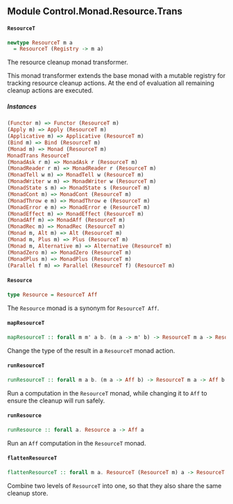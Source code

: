 ## Module Control.Monad.Resource.Trans

#### `ResourceT`

``` purescript
newtype ResourceT m a
  = ResourceT (Registry -> m a)
```

The resource cleanup monad transformer.

This monad transformer extends the base monad with a mutable registry for tracking resource cleanup actions.
At the end of evaluation all remaining cleanup actions are executed.

##### Instances
``` purescript
(Functor m) => Functor (ResourceT m)
(Apply m) => Apply (ResourceT m)
(Applicative m) => Applicative (ResourceT m)
(Bind m) => Bind (ResourceT m)
(Monad m) => Monad (ResourceT m)
MonadTrans ResourceT
(MonadAsk r m) => MonadAsk r (ResourceT m)
(MonadReader r m) => MonadReader r (ResourceT m)
(MonadTell w m) => MonadTell w (ResourceT m)
(MonadWriter w m) => MonadWriter w (ResourceT m)
(MonadState s m) => MonadState s (ResourceT m)
(MonadCont m) => MonadCont (ResourceT m)
(MonadThrow e m) => MonadThrow e (ResourceT m)
(MonadError e m) => MonadError e (ResourceT m)
(MonadEffect m) => MonadEffect (ResourceT m)
(MonadAff m) => MonadAff (ResourceT m)
(MonadRec m) => MonadRec (ResourceT m)
(Monad m, Alt m) => Alt (ResourceT m)
(Monad m, Plus m) => Plus (ResourceT m)
(Monad m, Alternative m) => Alternative (ResourceT m)
(MonadZero m) => MonadZero (ResourceT m)
(MonadPlus m) => MonadPlus (ResourceT m)
(Parallel f m) => Parallel (ResourceT f) (ResourceT m)
```

#### `Resource`

``` purescript
type Resource = ResourceT Aff
```

The `Resource` monad is a synonym for `ResourceT Aff`.

#### `mapResourceT`

``` purescript
mapResourceT :: forall m m' a b. (m a -> m' b) -> ResourceT m a -> ResourceT m' b
```

Change the type of the result in a `ResourceT` monad action.

#### `runResourceT`

``` purescript
runResourceT :: forall m a b. (m a -> Aff b) -> ResourceT m a -> Aff b
```

Run a computation in the `ResourceT` monad, while changing it to `Aff` to ensure the cleanup will run safely.

#### `runResource`

``` purescript
runResource :: forall a. Resource a -> Aff a
```

Run an `Aff` computation in the `ResourceT` monad.

#### `flattenResourceT`

``` purescript
flattenResourceT :: forall m a. ResourceT (ResourceT m) a -> ResourceT m a
```

Combine two levels of `ResourceT` into one, so that they also share the same cleanup store.


